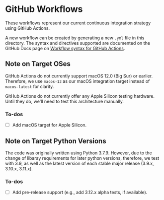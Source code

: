 # GitHub Workflows

These workflows represent our current continuous integration strategy using
GitHub Actions.

A new workflow can be created by generating a new `.yml` file in this directory.
The syntax and directives supported are documented on the GitHub Docs page on
[Workflow syntax for GitHub
Actions](https://docs.github.com/en/actions/reference/workflow-syntax-for-github-actions).

## Note on Target OSes

GitHub Actions do not currently support macOS 12.0 (Big Sur) or earlier. Therefore, we
use `macos-13` as our macOS integration target instead of
`macos-latest` for clarity.

GitHub Actions do not currently offer any Apple Silicon testing hardware. Until
they do, we'll need to test this architecture manually.

### To-dos

  * [ ] Add macOS target for Apple Silicon.

## Note on Target Python Versions

The code was originally written using Python 3.7.9. However, due to the change of libaray requirements for later python versions, therefore, we test with 3.9, as well as the latest version of each stable major release (3.9.x, 3.10.x, 3.11.x).

### To-dos

  * [ ] Add pre-release support (e.g., add 3.12.x alpha tests, if available).
